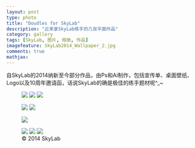 ```yaml
---
layout: post
type: photo
title: "Doudles for SkyLab"
description: "近来拿SkyLab练手的几张平面作品"
category: gallery
tags: [SkyLab, 图片, 相册, 作品]
imagefeature: SkyLab2014_Wallpaper_2.jpg
comments: true
mathjax: 
---
```

自SkyLab的2014纳新至今部分作品，由Ps和Ai制作，包括宣传单、桌面壁纸、Logo以及10周年邀请函，话说SkyLab的确是极佳的练手题材呢^_~

<figure class="third">
	<a href="{{ site.url }}/images/gallery1/Photo_1.jpg"><img src="{{ site.url }}/images/gallery1/Photo_1m.jpg"></a>
	<a href="{{ site.url }}/images/gallery1/Photo_2.jpg"><img src="{{ site.url }}/images/gallery1/Photo_2m.jpg"></a>
	<a href="{{ site.url }}/images/gallery1/Photo_3.jpg"><img src="{{ site.url }}/images/gallery1/Photo_3m.jpg"></a>
</figure>
<figure class="half">
	<a href="{{ site.url }}/images/gallery1/Photo_4.jpg"><img src="{{ site.url }}/images/gallery1/Photo_4m.jpg"></a>
	<a href="{{ site.url }}/images/gallery1/Photo_5.jpg"><img src="{{ site.url }}/images/gallery1/Photo_5m.jpg"></a>
</figure>
<figure>
	<a href="{{ site.url }}/images/gallery1/Photo_10.jpg"><img src="{{ site.url }}/images/gallery1/Photo_10.jpg"></a>
</figure>
<figure class="third">
	<a href="{{ site.url }}/images/gallery1/Photo_6.jpg"><img src="{{ site.url }}/images/gallery1/Photo_6m.jpg"></a>
	<a href="{{ site.url }}/images/gallery1/Photo_7.jpg"><img src="{{ site.url }}/images/gallery1/Photo_7m.jpg"></a>
	<a href="{{ site.url }}/images/gallery1/Photo_8.jpg"><img src="{{ site.url }}/images/gallery1/Photo_8m.jpg"></a>
	<figcaption>© 2014 SkyLab</figcaption>
</figure>